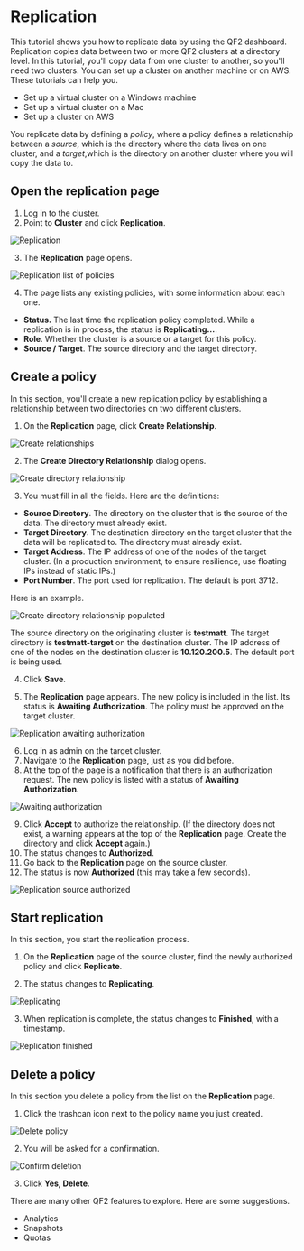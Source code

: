 # Replication

This tutorial shows you how to replicate data by using the QF2 dashboard. Replication copies data between two or more QF2 clusters at a directory level. In this tutorial, you'll copy data from one cluster to another, so you'll need two clusters. You can set up a cluster on another machine or on AWS. These tutorials can help you.

* Set up a virtual cluster on a Windows machine
* Set up a virtual cluster on a Mac
* Set up a cluster on AWS

You replicate data by defining a *policy*, where a policy defines a relationship between a *source*, which is the directory where the data lives on one cluster, and a *target*,which is the directory on another cluster where you will copy the data to. 

## Open the replication page

1. Log in to the cluster.
2. Point to **Cluster** and click **Replication**.

![Replication](images/replication-cluster-replication.png)

3. The **Replication** page opens.

![Replication list of policies](images/replication-list.png)

4. The page lists any existing policies, with some information about each one. 

* **Status.** The last time the replication policy completed. While a replication is in process, the status is **Replicating...**.
* **Role**. Whether the cluster is a source or a target for this policy. 
* **Source / Target**. The source directory and the target directory.

## Create a policy

In this section, you'll create a new replication policy by establishing a relationship between two directories on two different clusters.

1. On the **Replication** page, click **Create Relationship**.

![Create relationships](images/replication-createrelationship.png)

2. The **Create Directory Relationship** dialog opens.

![Create directory relationship](images/replication-createdirectoryrelationship.png)

3. You must fill in all the fields. Here are the definitions:

* **Source Directory**. The directory on the cluster that is the source of the data. The directory must already exist.
* **Target Directory**. The destination directory on the target cluster that the data will be replicated to. The directory must already exist.
* **Target Address**. The IP address of one of the nodes of the target cluster. (In a production environment, to ensure resilience, use floating IPs instead of static IPs.) 
* **Port Number**. The port used for replication. The default is port 3712. 

Here is an example.

![Create directory relationship populated](images/replication-create-populated.png)

The source directory on the originating cluster is **testmatt**. The target directory is **testmatt-target** on the destination cluster. The IP address of one of the nodes on the destination cluster is **10.120.200.5**. The default port is being used.

4. Click **Save**.

5. The **Replication** page appears. The new policy is included in the list. Its status is **Awaiting Authorization**. The policy must be approved on the target cluster.

![Replication awaiting authorization](images/replication-awaiting-auth.png)

6. Log in as admin on the target cluster.
7. Navigate to the **Replication** page, just as you did before.
8. At the top of the page is a notification that there is an authorization request. The new policy is listed with a status of **Awaiting Authorization**.

![Awaiting authorization](images/rep-target-await-auth.png)

9. Click **Accept** to authorize the relationship. (If the directory does not exist, a warning appears at the top of the **Replication** page. Create the directory and click **Accept** again.)
10. The status changes to **Authorized**.
11. Go back to the **Replication** page on the source cluster.
12. The status is now **Authorized** (this may take a few seconds).

![Replication source authorized](images/rep-src-auth-replicate.png)

## Start replication
In this section, you start the replication process.

1. On the **Replication** page of the source cluster, find the newly authorized policy and click **Replicate**.

2. The status changes to **Replicating**.

![Replicating](images/rep-src-replicating.png)

3. When replication is complete, the status changes to **Finished**, with a timestamp.

![Replication finished](images/replicate-finish-time.png)

## Delete a policy
In this section you delete a policy from the list on the **Replication** page.

1. Click the trashcan icon next to the policy name you just created.

![Delete policy](images/replicate-delete.png)

2. You will be asked for a confirmation.

![Confirm deletion](images/replicate-cursor-confirm.png)

3. Click **Yes, Delete**.

There are many other QF2 features to explore. Here are some suggestions.

* Analytics
* Snapshots
* Quotas



 




